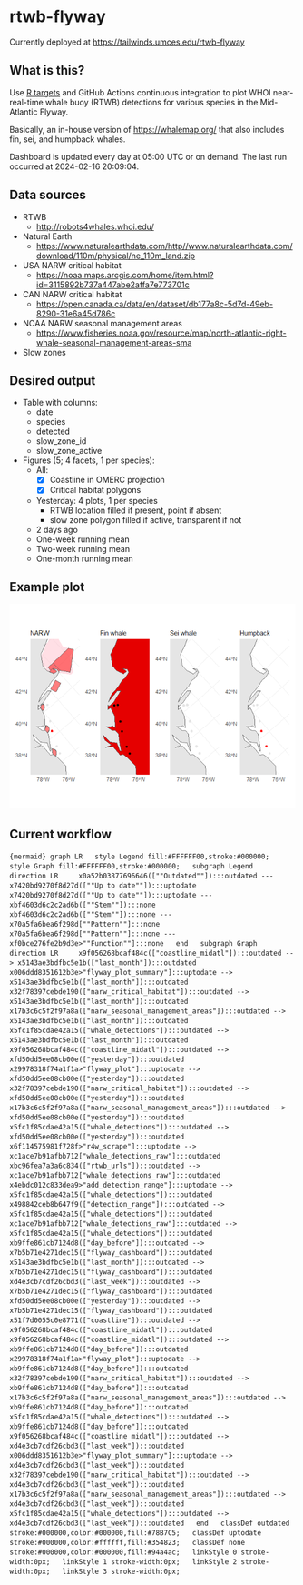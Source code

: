 
<!-- README.md is generated from README.Rmd. Please edit that file -->

# rtwb-flyway

<!-- badges: start -->
<!-- badges: end -->

Currently deployed at <https://tailwinds.umces.edu/rtwb-flyway>

## What is this?

Use [R targets](https://docs.ropensci.org/targets/) and GitHub Actions
continuous integration to plot WHOI near-real-time whale buoy (RTWB)
detections for various species in the Mid-Atlantic Flyway.

Basically, an in-house version of <https://whalemap.org/> that also
includes fin, sei, and humpback whales.

Dashboard is updated every day at 05:00 UTC or on demand. The last run
occurred at 2024-02-16 20:09:04.

## Data sources

- RTWB
  - <http://robots4whales.whoi.edu/>
- Natural Earth
  - <https://www.naturalearthdata.com/http//www.naturalearthdata.com/download/110m/physical/ne_110m_land.zip>
- USA NARW critical habitat
  - <https://noaa.maps.arcgis.com/home/item.html?id=3115892b737a447abe2affa7e773701c>
- CAN NARW critical habitat
  - <https://open.canada.ca/data/en/dataset/db177a8c-5d7d-49eb-8290-31e6a45d786c>
- NOAA NARW seasonal management areas
  - <https://www.fisheries.noaa.gov/resource/map/north-atlantic-right-whale-seasonal-management-areas-sma>  
- Slow zones

## Desired output

- Table with columns:
  - date
  - species
  - detected
  - slow_zone_id
  - slow_zone_active
- Figures (5; 4 facets, 1 per species):
  - All:
    - [x] Coastline in OMERC projection
    - [x] Critical habitat polygons
  - Yesterday: 4 plots, 1 per species
    - RTWB location filled if present, point if absent
    - slow zone polygon filled if active, transparent if not
  - 2 days ago
  - One-week running mean
  - Two-week running mean
  - One-month running mean

## Example plot

![](README_files/figure-gfm/unnamed-chunk-2-1.png)<!-- -->

## Current workflow

`{mermaid} graph LR   style Legend fill:#FFFFFF00,stroke:#000000;   style Graph fill:#FFFFFF00,stroke:#000000;   subgraph Legend     direction LR     x0a52b03877696646([""Outdated""]):::outdated --- x7420bd9270f8d27d([""Up to date""]):::uptodate     x7420bd9270f8d27d([""Up to date""]):::uptodate --- xbf4603d6c2c2ad6b([""Stem""]):::none     xbf4603d6c2c2ad6b([""Stem""]):::none --- x70a5fa6bea6f298d[""Pattern""]:::none     x70a5fa6bea6f298d[""Pattern""]:::none --- xf0bce276fe2b9d3e>""Function""]:::none   end   subgraph Graph     direction LR     x9f056268bcaf484c(["coastline_midatl"]):::outdated --> x5143ae3bdfbc5e1b(["last_month"]):::outdated     x006ddd8351612b3e>"flyway_plot_summary"]:::uptodate --> x5143ae3bdfbc5e1b(["last_month"]):::outdated     x32f78397cebde190(["narw_critical_habitat"]):::outdated --> x5143ae3bdfbc5e1b(["last_month"]):::outdated     x17b3c6c5f2f97a8a(["narw_seasonal_management_areas"]):::outdated --> x5143ae3bdfbc5e1b(["last_month"]):::outdated     x5fc1f85cdae42a15(["whale_detections"]):::outdated --> x5143ae3bdfbc5e1b(["last_month"]):::outdated     x9f056268bcaf484c(["coastline_midatl"]):::outdated --> xfd50dd5ee08cb00e(["yesterday"]):::outdated     x29978318f74a1f1a>"flyway_plot"]:::uptodate --> xfd50dd5ee08cb00e(["yesterday"]):::outdated     x32f78397cebde190(["narw_critical_habitat"]):::outdated --> xfd50dd5ee08cb00e(["yesterday"]):::outdated     x17b3c6c5f2f97a8a(["narw_seasonal_management_areas"]):::outdated --> xfd50dd5ee08cb00e(["yesterday"]):::outdated     x5fc1f85cdae42a15(["whale_detections"]):::outdated --> xfd50dd5ee08cb00e(["yesterday"]):::outdated     x6f114575981f728f>"r4w_scrape"]:::uptodate --> xc1ace7b91afbb712["whale_detections_raw"]:::outdated     xbc96fea7a3a6c834(["rtwb_urls"]):::outdated --> xc1ace7b91afbb712["whale_detections_raw"]:::outdated     x4ebdc012c833dea9>"add_detection_range"]:::uptodate --> x5fc1f85cdae42a15(["whale_detections"]):::outdated     x498842ceb8b647f9(["detection_range"]):::outdated --> x5fc1f85cdae42a15(["whale_detections"]):::outdated     xc1ace7b91afbb712["whale_detections_raw"]:::outdated --> x5fc1f85cdae42a15(["whale_detections"]):::outdated     xb9ffe861cb7124d8(["day_before"]):::outdated --> x7b5b71e4271dec15(["flyway_dashboard"]):::outdated     x5143ae3bdfbc5e1b(["last_month"]):::outdated --> x7b5b71e4271dec15(["flyway_dashboard"]):::outdated     xd4e3cb7cdf26cbd3(["last_week"]):::outdated --> x7b5b71e4271dec15(["flyway_dashboard"]):::outdated     xfd50dd5ee08cb00e(["yesterday"]):::outdated --> x7b5b71e4271dec15(["flyway_dashboard"]):::outdated     x51f7d0055c0e8771(["coastline"]):::outdated --> x9f056268bcaf484c(["coastline_midatl"]):::outdated     x9f056268bcaf484c(["coastline_midatl"]):::outdated --> xb9ffe861cb7124d8(["day_before"]):::outdated     x29978318f74a1f1a>"flyway_plot"]:::uptodate --> xb9ffe861cb7124d8(["day_before"]):::outdated     x32f78397cebde190(["narw_critical_habitat"]):::outdated --> xb9ffe861cb7124d8(["day_before"]):::outdated     x17b3c6c5f2f97a8a(["narw_seasonal_management_areas"]):::outdated --> xb9ffe861cb7124d8(["day_before"]):::outdated     x5fc1f85cdae42a15(["whale_detections"]):::outdated --> xb9ffe861cb7124d8(["day_before"]):::outdated     x9f056268bcaf484c(["coastline_midatl"]):::outdated --> xd4e3cb7cdf26cbd3(["last_week"]):::outdated     x006ddd8351612b3e>"flyway_plot_summary"]:::uptodate --> xd4e3cb7cdf26cbd3(["last_week"]):::outdated     x32f78397cebde190(["narw_critical_habitat"]):::outdated --> xd4e3cb7cdf26cbd3(["last_week"]):::outdated     x17b3c6c5f2f97a8a(["narw_seasonal_management_areas"]):::outdated --> xd4e3cb7cdf26cbd3(["last_week"]):::outdated     x5fc1f85cdae42a15(["whale_detections"]):::outdated --> xd4e3cb7cdf26cbd3(["last_week"]):::outdated   end   classDef outdated stroke:#000000,color:#000000,fill:#78B7C5;   classDef uptodate stroke:#000000,color:#ffffff,fill:#354823;   classDef none stroke:#000000,color:#000000,fill:#94a4ac;   linkStyle 0 stroke-width:0px;   linkStyle 1 stroke-width:0px;   linkStyle 2 stroke-width:0px;   linkStyle 3 stroke-width:0px;`
